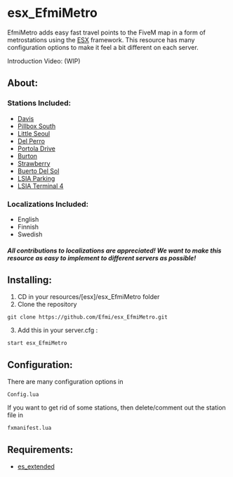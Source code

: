 # esx_EfmiMetro

EfmiMetro adds easy fast travel points to the FiveM map in a form of metrostations using the [ESX](https://github.com/ESX-Org/es_extended) framework. This resource has many configuration options to make it feel a bit different on each server.

Introduction Video: (WIP)
## About:
### Stations Included:
- [Davis](https://gta.fandom.com/wiki/Davis_Station)
- [Pillbox South](https://gta.fandom.com/wiki/Pillbox_South_Station)
- [Little Seoul](https://gta.fandom.com/wiki/Little_Seoul_Station)
- [Del Perro](https://gta.fandom.com/wiki/Del_Perro_Station)
- [Portola Drive](https://gta.fandom.com/wiki/Portola_Drive_Station)
- [Burton](https://gta.fandom.com/wiki/Burton_Station)
- [Strawberry](https://gta.fandom.com/wiki/Strawberry_Station)
- [Buerto Del Sol](https://gta.fandom.com/wiki/Puerto_Del_Sol_Station)
- [LSIA Parking](https://gta.fandom.com/wiki/LSIA_Parking_Station)
- [LSIA Terminal 4](https://gta.fandom.com/wiki/LSIA_Terminal_4_Station)
### Localizations Included:
- English
- Finnish
- Swedish
##### All contributions to localizations are appreciated! We want to make this resource as easy to implement to different servers as possible!
## Installing:
1) CD in your resources/[esx]/esx_EfmiMetro folder
2) Clone the repository
```
git clone https://github.com/Efmi/esx_EfmiMetro.git
```
3) Add this in your server.cfg :
```
start esx_EfmiMetro
```
## Configuration:
There are many configuration options in 
```
Config.lua
```
If you want to get rid of some stations, then delete/comment out the station file in 
```
fxmanifest.lua
```
## Requirements:
- [es_extended](https://github.com/ESX-Org/es_extended)
